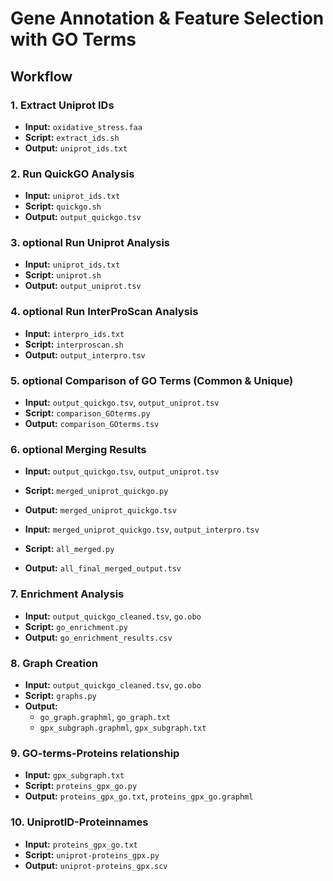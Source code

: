 # Gene Annotation & Feature Selection with GO Terms

## Workflow

### 1. Extract Uniprot IDs
- **Input:** `oxidative_stress.faa`
- **Script:** `extract_ids.sh`
- **Output:** `uniprot_ids.txt`

### 2. Run QuickGO Analysis 
- **Input:** `uniprot_ids.txt`
- **Script:** `quickgo.sh`
- **Output:** `output_quickgo.tsv`

### 3. optional Run Uniprot Analysis
- **Input:** `uniprot_ids.txt`
- **Script:** `uniprot.sh`
- **Output:** `output_uniprot.tsv`

### 4. optional Run InterProScan Analysis
- **Input:** `interpro_ids.txt`
- **Script:** `interproscan.sh`
- **Output:** `output_interpro.tsv`

### 5. optional Comparison of GO Terms (Common & Unique)
- **Input:** `output_quickgo.tsv`, `output_uniprot.tsv`
- **Script:** `comparison_GOterms.py`
- **Output:** `comparison_GOterms.tsv`

### 6. optional Merging Results
- **Input:** `output_quickgo.tsv`, `output_uniprot.tsv`
- **Script:** `merged_uniprot_quickgo.py`
- **Output:** `merged_uniprot_quickgo.tsv`

- **Input:** `merged_uniprot_quickgo.tsv`, `output_interpro.tsv`
- **Script:** `all_merged.py`
- **Output:** `all_final_merged_output.tsv`

### 7. Enrichment Analysis
- **Input:** `output_quickgo_cleaned.tsv`, `go.obo`
- **Script:** `go_enrichment.py`
- **Output:** `go_enrichment_results.csv`

### 8. Graph Creation 
- **Input:** `output_quickgo_cleaned.tsv`, `go.obo`
- **Script:** `graphs.py`
- **Output:** 
  - `go_graph.graphml`, `go_graph.txt`
  - `gpx_subgraph.graphml`, `gpx_subgraph.txt`

### 9. GO-terms-Proteins relationship
- **Input:** `gpx_subgraph.txt`
- **Script:** `proteins_gpx_go.py`
- **Output:** `proteins_gpx_go.txt`, `proteins_gpx_go.graphml`

### 10. UniprotID-Proteinnames
- **Input:** `proteins_gpx_go.txt`
- **Script:** `uniprot-proteins_gpx.py`
- **Output:** `uniprot-proteins_gpx.scv`
